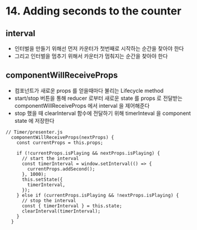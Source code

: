 # 14. Adding seconds to the counter

## interval

- 인터벌을 만들기 위해선 먼저 카운터가 첫번째로 시작하는 순간을 찾아야 한다
- 그리고 인터벌을 멈추기 위해서 카운터가 멈춰지는 순간을 찾아야 한다

## componentWillReceiveProps

- 컴포넌트가 새로운 props 를 얻을때마다 불리는 Lifecycle method
- start/stop 버튼을 통해 reducer 로부터 새로운 state 를 props 로 전달받는 componentWillReceiveProps 에서 interval 을 제어해준다
- stop 했을 때 clearInterval 함수에 전달하기 위해 timerInteval 을 component state 에 저장한다

```
// Timer/presenter.js
  componentWillReceiveProps(nextProps) {
    const currentProps = this.props;

    if (!currentProps.isPlaying && nextProps.isPlaying) {
      // start the interval
      const timerInterval = window.setInterval(() => {
        currentProps.addSecond();
      }, 1000);
      this.setState({
        timerInterval,
      });
    } else if (currentProps.isPlaying && !nextProps.isPlaying) {
      // stop the interval
      const { timerInterval } = this.state;
      clearInterval(timerInterval);
    }
  }
```
